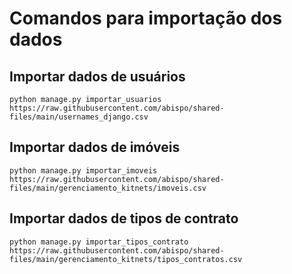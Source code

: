# Comandos para importação dos dados

## Importar dados de usuários
`python manage.py importar_usuarios https://raw.githubusercontent.com/abispo/shared-files/main/usernames_django.csv`

## Importar dados de imóveis
`python manage.py importar_imoveis https://raw.githubusercontent.com/abispo/shared-files/main/gerenciamento_kitnets/imoveis.csv`

## Importar dados de tipos de contrato
`python manage.py importar_tipos_contrato https://raw.githubusercontent.com/abispo/shared-files/main/gerenciamento_kitnets/tipos_contratos.csv`